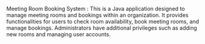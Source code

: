 Meeting Room Booking System :
This is a Java application designed to manage meeting rooms
and bookings within an organization. It provides functionalities for users to check room
availability, book meeting rooms, and manage bookings. Administrators have additional
privileges such as adding new rooms and managing user accounts.

